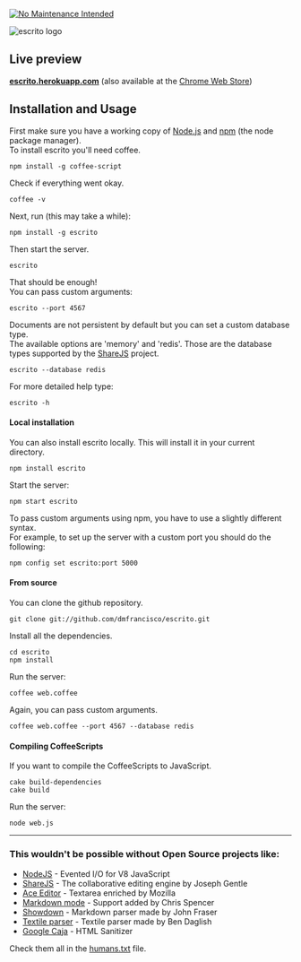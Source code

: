 [![No Maintenance Intended](http://unmaintained.tech/badge.svg)](http://unmaintained.tech/)

![escrito logo](http://dmfranc.com/assets/escrito.png)

## Live preview

[**escrito.herokuapp.com**](http://escrito.herokuapp.com/) (also available at the [Chrome Web Store](https://chrome.google.com/webstore/detail/gjdfjkicccgkhmifgkilkpbbbadejddb))


## Installation and Usage

First make sure you have a working copy of [Node.js](http://nodejs.org/) and [npm](http://npmjs.org/)
(the node package manager).  
To install escrito you'll need coffee.

    npm install -g coffee-script

Check if everything went okay.

    coffee -v

Next, run (this may take a while):

    npm install -g escrito

Then start the server.

    escrito

That should be enough!  
You can pass custom arguments:

    escrito --port 4567

Documents are not persistent by default but you can set a custom database type.  
The available options are 'memory' and 'redis'. Those are the database types supported by
the [ShareJS](https://github.com/josephg/ShareJS/) project.

    escrito --database redis

For more detailed help type:

    escrito -h


#### Local installation

You can also install escrito locally. This will install it in your current directory.

    npm install escrito

Start the server:

    npm start escrito

To pass custom arguments using npm, you have to use a slightly different syntax.  
For example, to set up the server with a custom port you should do the following:

    npm config set escrito:port 5000


#### From source

You can clone the github repository.

    git clone git://github.com/dmfrancisco/escrito.git

Install all the dependencies.

    cd escrito
    npm install

Run the server:

    coffee web.coffee

Again, you can pass custom arguments.

    coffee web.coffee --port 4567 --database redis


#### Compiling CoffeeScripts

If you want to compile the CoffeeScripts to JavaScript.

    cake build-dependencies
    cake build

Run the server:

    node web.js

---

### This wouldn't be possible without Open Source projects like:

* [NodeJS](http://nodejs.org/) - Evented I/O for V8 JavaScript
* [ShareJS](https://github.com/josephg/ShareJS/) - The collaborative editing engine by Joseph Gentle
* [Ace Editor](https://github.com/ajaxorg/ace/) - Textarea enriched by Mozilla
* [Markdown mode](https://github.com/fivesixty/notepages/) - Support added by Chris Spencer
* [Showdown](https://github.com/fivesixty/mdext/) - Markdown parser made by John Fraser
* [Textile parser](https://github.com/miebach/js-textile/) - Textile parser made by Ben Daglish
* [Google Caja](http://code.google.com/p/google-caja/) - HTML Sanitizer

Check them all in the [humans.txt](https://github.com/dmfrancisco/escrito/blob/master/public/humans.txt) file.
